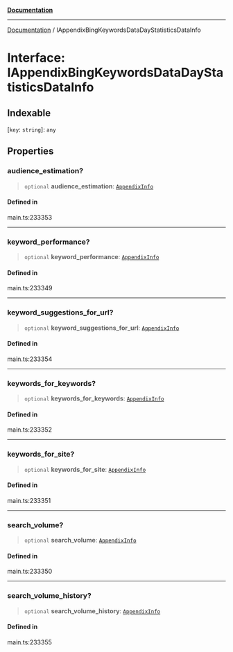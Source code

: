 [**Documentation**](../README.md)

***

[Documentation](../README.md) / IAppendixBingKeywordsDataDayStatisticsDataInfo

# Interface: IAppendixBingKeywordsDataDayStatisticsDataInfo

## Indexable

 \[`key`: `string`\]: `any`

## Properties

### audience\_estimation?

> `optional` **audience\_estimation**: [`AppendixInfo`](../classes/AppendixInfo.md)

#### Defined in

main.ts:233353

***

### keyword\_performance?

> `optional` **keyword\_performance**: [`AppendixInfo`](../classes/AppendixInfo.md)

#### Defined in

main.ts:233349

***

### keyword\_suggestions\_for\_url?

> `optional` **keyword\_suggestions\_for\_url**: [`AppendixInfo`](../classes/AppendixInfo.md)

#### Defined in

main.ts:233354

***

### keywords\_for\_keywords?

> `optional` **keywords\_for\_keywords**: [`AppendixInfo`](../classes/AppendixInfo.md)

#### Defined in

main.ts:233352

***

### keywords\_for\_site?

> `optional` **keywords\_for\_site**: [`AppendixInfo`](../classes/AppendixInfo.md)

#### Defined in

main.ts:233351

***

### search\_volume?

> `optional` **search\_volume**: [`AppendixInfo`](../classes/AppendixInfo.md)

#### Defined in

main.ts:233350

***

### search\_volume\_history?

> `optional` **search\_volume\_history**: [`AppendixInfo`](../classes/AppendixInfo.md)

#### Defined in

main.ts:233355
